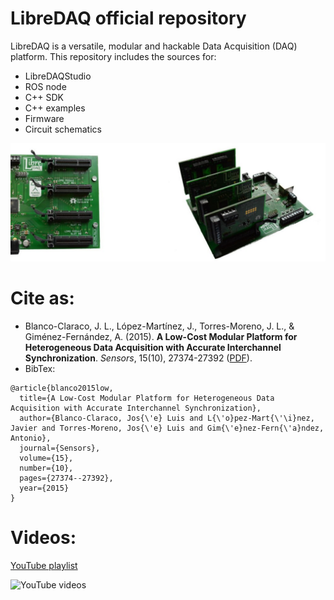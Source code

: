# LibreDAQ official repository

LibreDAQ is a versatile, modular and hackable Data Acquisition (DAQ) platform. 
This repository includes the sources for: 
* LibreDAQStudio
* ROS node
* C++ SDK
* C++ examples
* Firmware
* Circuit schematics

![LibreDAQ Picture](docs/images/ldaq-base-4slots.jpg)

# Cite as: 

* Blanco-Claraco, J. L., López-Martínez, J., Torres-Moreno, J. L., & Giménez-Fernández, A. (2015). **A Low-Cost Modular Platform for Heterogeneous Data Acquisition with Accurate Interchannel Synchronization**. *Sensors*, 15(10), 27374-27392 ([PDF](https://www.mdpi.com/1424-8220/15/10/27374/pdf)).
* BibTex:
```
@article{blanco2015low,
  title={A Low-Cost Modular Platform for Heterogeneous Data Acquisition with Accurate Interchannel Synchronization},
  author={Blanco-Claraco, Jos{\'e} Luis and L{\'o}pez-Mart{\'\i}nez, Javier and Torres-Moreno, Jos{\'e} Luis and Gim{\'e}nez-Fern{\'a}ndez, Antonio},
  journal={Sensors},
  volume={15},
  number={10},
  pages={27374--27392},
  year={2015}
}
```

# Videos:

[YouTube playlist](https://www.youtube.com/playlist?list=PLOJ3GF0x2_eULIKMOQqdDnZAjOUo_N2IJ)

![YouTube videos](https://img.youtube.com/vi/MJZWS6PdZW8/1.jpg)





